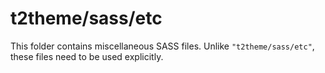 # t2theme/sass/etc

This folder contains miscellaneous SASS files. Unlike `"t2theme/sass/etc"`, these files
need to be used explicitly.
